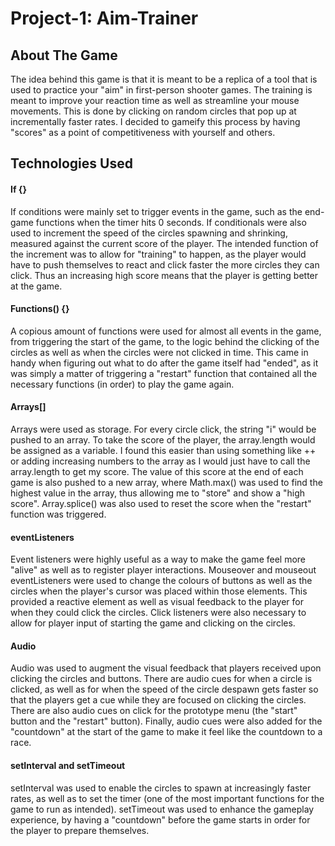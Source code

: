 # Project-1: Aim-Trainer

## About The Game
The idea behind this game is that it is meant to be a replica of a tool that is used to practice your "aim" in first-person shooter games. The training is meant to improve your reaction time as well as streamline your mouse movements. This is done by clicking on random circles that pop up at incrementally faster rates. I decided to gameify this process by having "scores" as a point of competitiveness with yourself and others. 

## Technologies Used

#### If {}
If conditions were mainly set to trigger events in the game, such as the end-game functions when the timer hits 0 seconds. If conditionals were also used to increment the speed of the circles spawning and shrinking, measured against the current score of the player. The intended function of the increment was to allow for "training" to happen, as the player would have to push themselves to react and click faster the more circles they can click. Thus an increasing high score means that the player is getting better at the game. 

#### Functions() {}
A copious amount of functions were used for almost all events in the game, from triggering the start of the game, to the logic behind the clicking of the circles as well as when the circles were not clicked in time. This came in handy when figuring out what to do after the game itself had "ended", as it was simply a matter of triggering a "restart" function that contained all the necessary functions (in order) to play the game again.

#### Arrays[]
Arrays were used as storage. For every circle click, the string "i" would be pushed to an array. To take the score of the player, the array.length would be assigned as a variable. I found this easier than using something like ++ or adding increasing numbers to the array as I would just have to call the array.length to get my score. The value of this score at the end of each game is also pushed to a new array, where Math.max() was used to find the highest value in the array, thus allowing me to "store" and show a "high score". Array.splice() was also used to reset the score when the "restart" function was triggered. 

#### eventListeners
Event listeners were highly useful as a way to make the game feel more "alive" as well as to register player interactions. Mouseover and mouseout eventListeners were used to change the colours of buttons as well as the circles when the player's cursor was placed within those elements. This provided a reactive element as well as visual feedback to the player for when they could click the circles. Click listeners were also necessary to allow for player input of starting the game and clicking on the circles.

#### Audio
Audio was used to augment the visual feedback that players received upon clicking the circles and buttons. There are audio cues for when a circle is clicked, as well as for when the speed of the circle despawn gets faster so that the players get a cue while they are focused on clicking the circles. There are also audio cues on click for the prototype menu (the "start" button and the "restart" button). Finally, audio cues were also added for the "countdown" at the start of the game to make it feel like the countdown to a race. 

#### setInterval and setTimeout
setInterval was used to enable the circles to spawn at increasingly faster rates, as well as to set the timer (one of the most important functions for the game to run as intended). setTimeout was used to enhance the gameplay experience, by having a "countdown" before the game starts in order for the player to prepare themselves. 

